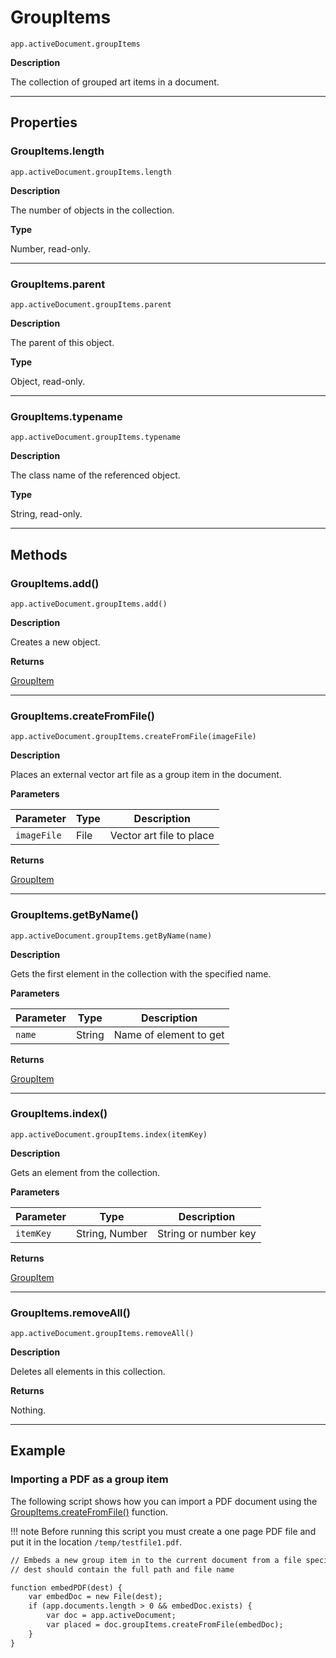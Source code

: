 # GroupItems

`app.activeDocument.groupItems`

**Description**

The collection of grouped art items in a document.

---

## Properties

### GroupItems.length

`app.activeDocument.groupItems.length`

**Description**

The number of objects in the collection.

**Type**

Number, read-only.

---

### GroupItems.parent

`app.activeDocument.groupItems.parent`

**Description**

The parent of this object.

**Type**

Object, read-only.

---

### GroupItems.typename

`app.activeDocument.groupItems.typename`

**Description**

The class name of the referenced object.

**Type**

String, read-only.

---

## Methods

### GroupItems.add()

`app.activeDocument.groupItems.add()`

**Description**

Creates a new object.

**Returns**

[GroupItem](./GroupItem.md)

---

### GroupItems.createFromFile()

`app.activeDocument.groupItems.createFromFile(imageFile)`

**Description**

Places an external vector art file as a group item in the document.

**Parameters**

| Parameter   | Type   | Description              |
|-------------|--------|--------------------------|
| `imageFile` | File   | Vector art file to place |

**Returns**

[GroupItem](./GroupItem.md)

---

### GroupItems.getByName()

`app.activeDocument.groupItems.getByName(name)`

**Description**

Gets the first element in the collection with the specified name.

**Parameters**

| Parameter   | Type   | Description            |
|-------------|--------|------------------------|
| `name`      | String | Name of element to get |

**Returns**

[GroupItem](./GroupItem.md)

---

### GroupItems.index()

`app.activeDocument.groupItems.index(itemKey)`

**Description**

Gets an element from the collection.

**Parameters**

| Parameter   | Type           | Description          |
|-------------|----------------|----------------------|
| `itemKey`   | String, Number | String or number key |

**Returns**

[GroupItem](./GroupItem.md)

---

### GroupItems.removeAll()

`app.activeDocument.groupItems.removeAll()`

**Description**

Deletes all elements in this collection.

**Returns**

Nothing.

---

## Example

### Importing a PDF as a group item

The following script shows how you can import a PDF document using the [GroupItems.createFromFile()](#jsobjref-groupitems-createfromfile) function.

!!! note
    Before running this script you must create a one page PDF file and put it in the location `/temp/testfile1.pdf`.

```default
// Embeds a new group item in to the current document from a file specified by dest
// dest should contain the full path and file name

function embedPDF(dest) {
    var embedDoc = new File(dest);
    if (app.documents.length > 0 && embedDoc.exists) {
        var doc = app.activeDocument;
        var placed = doc.groupItems.createFromFile(embedDoc);
    }
}
```
